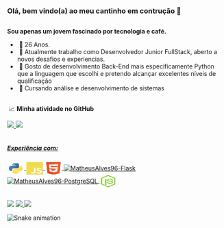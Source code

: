 ### Olá, bem vindo(a) ao meu cantinho em contrução 🤪
##

<p><strong>Sou apenas um jovem fascinado por tecnologia e café.</strong></p>

<ul>
	<li>&nbsp;🎂 26 Anos.</li>
	<li>&nbsp;💼 Atualmente trabalho como Desenvolvedor Junior FullStack, aberto a novos desafios e experiencias.</li>
	<li>&nbsp;💙 Gosto de desenvolvimento Back-End mais especificamente Python que a linguagem que escolhi e pretendo alcançar excelentes níveis de qualificação</li>
	<li>&nbsp;📕 Cursando análise e desenvolvimento de sistemas</li>
</ul>

##
<p>&nbsp;📈 <strong>Minha atividade no GitHub</strong></p>
<div align="left" >
  <a href="https://github.com/MatheusAlves96">
  <img height="140em" src="https://github-readme-stats.vercel.app/api?username=MatheusAlves96&show_icons=true&theme=dark&include_all_commits=true&count_private=true"/>
  <img height="140em" src="https://github-readme-stats.vercel.app/api/top-langs/?username=MatheusAlves96&layout=compact&langs_count=7&theme=dark"/>
</div>
<style>
    .iconsdev:hover{
        transform: scale(1.1);
        text-shadow: 0px 0px 6px rgba(255,255,255,0.7);
    }
    </style>

<div style="display: inline_block"><br>
  <h5>Experiência com:</h5>
  <img align="center" class='iconsdev' alt="MatheusAlves96-Python" title="Python" height="30" width="40" src="https://raw.githubusercontent.com/devicons/devicon/master/icons/python/python-original.svg">
  <img align="center" class='iconsdev' alt="MatheusAlves96-Js" title="Js" height="30" width="40" src="https://raw.githubusercontent.com/devicons/devicon/master/icons/javascript/javascript-plain.svg">
  <img align="center" class='iconsdev' alt="MatheusAlves96-HTML" title="HTML" height="30" width="40" src="https://raw.githubusercontent.com/devicons/devicon/master/icons/html5/html5-original.svg">
  <img align="center" class='iconsdev' alt="MatheusAlves96-Flask" title="Flask" height="30" width="40" src="https://cdn.freebiesupply.com/logos/large/2x/flask-logo-svg-vector.svg">
  <img align="center" class='iconsdev' alt="MatheusAlves96-PostgreSQL" title="PostgreSQL" height="30" width="40" src="https://icons-for-free.com/iconfiles/png/512/postgresql+plain+wordmark-1324760555518154961.png">
  <img align="center" class='iconsdev' alt="MatheusAlves96-nodejs" title="nodejs" height="30" width="40" src="https://raw.githubusercontent.com/devicons/devicon/master/icons/nodejs/nodejs-original.svg">
</div>
  
##

<div> 
  <a href="https://www.instagram.com/mapheusalves" target="_blank"><img src="https://img.shields.io/badge/-Instagram-%23E4405F?style=for-the-badge&logo=instagram&logoColor=white" target="_blank"></a>
  <a href = "mailto:matheusalves965@gmail.com"><img src="https://img.shields.io/badge/-Gmail-%23333?style=for-the-badge&logo=gmail&logoColor=white" target="_blank"</a>
  <a href="https://www.linkedin.com/in/mapheusalves" target="_blank"><img src="https://img.shields.io/badge/-LinkedIn-%230077B5?style=for-the-badge&logo=linkedin&logoColor=white" target="_blank"></a> 
  
 ![Snake animation](https://github.com/MatheusAlves96/ApresentacaoMatheus/blob/main/assets/grid_cobra.svg)
  
</div>

